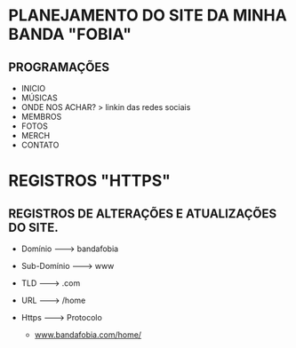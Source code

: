 # PLANEJAMENTO DO SITE DA MINHA BANDA "FOBIA"

## PROGRAMAÇÕES

- INICIO
- MÚSICAS
- ONDE NOS ACHAR? > linkin das redes sociais
- MEMBROS
- FOTOS
- MERCH
- CONTATO

# REGISTROS "HTTPS"
## REGISTROS DE ALTERAÇÕES E ATUALIZAÇÕES DO SITE.

- Domínio ---> bandafobia
- Sub-Domínio ---> www
- TLD ---> .com
- URL ---> /home
- Https ---> Protocolo

  - www.bandafobia.com/home/
